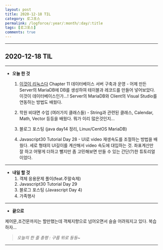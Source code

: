 ```yaml
---
layout: post
title: 2020-12-18 TIL
category: 로그포스
permalink: /logforce/:year/:month/:day/:title
tags: [로그포스]
comments: true
---
```


---

## 2020-12-18 TIL

---

- **오늘 한 것**
  1. [이것이 리눅스다](https://book.naver.com/bookdb/book_detail.nhn?bid=16315003) Chapter 11 데이터베이스 서버 구축과 운영 - 어제 만든 Server의 MariaDB에 DB를 생성하여 테이블과 레코드를 만들어 넣어보았다. 이것이 데이터베이스인가...! Server의 MariaDB와 Client의 Visual Studio를 연동하는 방법도 배웠다.

  2. 학원 비대면 수업 (여러가지 클래스들) - String과 관련된 클래스, Calendar, Math, Vector 등등을 배웠다. 뭐가 이리 많은것인지...

  3. 블로그 포스팅 (java day14 정리, Linux/CentOS MariaDB)

  4. Javascript30 Tutorial Day 28 - UI로 video 재생속도를 조절하는 방법을 배웠다. 세로 형태의 UI길이를 계산해서 video 속도에 대입하는 것. 좌표계산만 잘 하고 어떻게 더하고 뺄지만 좀 고민해보면 만들 수 있는 간단(?)한 튜토리얼이었다.

---

- **내일 할 것**
  1. 객체 응용문제 풀이(feat.주말숙제)
  2. Javascript30 Tutorial Day 29
  3. 블로그 포스팅 (Javascript Day 4)
  4. 가족행사

---

- **끝으로**

제어문,조건문까지는 할만했는데 객체지향으로 넘어오면서 슬슬 어려워지고 있다. 복습하자...

> _오늘의 한 줄 총평 : 구름 위로 둥둥~_

---